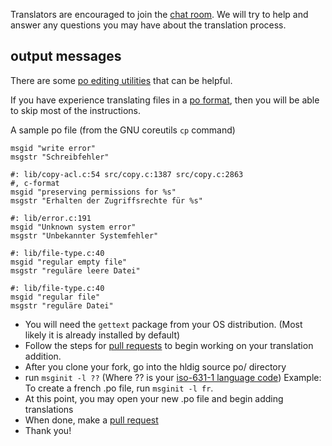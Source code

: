 Translators are encouraged to join the [chat
room](http://webchat.freenode.net?channels=%23%23hldig&uio=d4).
We will try to help and answer any questions you may have about the
translation process.

## output messages

There are some [po editing
utilities](https://www.gnu.org/software/trans-coord/manual/web-trans/html_node/PO-Editors.html)
that can be helpful.

If you have experience translating files in a [po
format](https://www.gnu.org/software/gettext/manual/html_node/PO-Files.html),
then you will be able to skip most of the instructions.

A sample po file (from the GNU coreutils `cp` command)
```
msgid "write error"
msgstr "Schreibfehler"

#: lib/copy-acl.c:54 src/copy.c:1387 src/copy.c:2863
#, c-format
msgid "preserving permissions for %s"
msgstr "Erhalten der Zugriffsrechte für %s"

#: lib/error.c:191
msgid "Unknown system error"
msgstr "Unbekannter Systemfehler"

#: lib/file-type.c:40
msgid "regular empty file"
msgstr "reguläre leere Datei"

#: lib/file-type.c:40
msgid "regular file"
msgstr "reguläre Datei"
```

* You will need the `gettext` package from your OS distribution. (Most likely it is already installed by default)
* Follow the steps for [pull requests](https://github.com/andy5995/hldig/blob/master/CONTRIBUTING.md#pull-requests) to begin working on your translation addition.
* After you clone your fork, go into the hldig source po/ directory
* run `msginit -l ??` (Where ?? is your
 [iso-631-1 language code](https://en.wikipedia.org/wiki/List_of_ISO_639-1_codes)) Example: To create a french .po file, run `msginit -l fr`.
* At this point, you may open your new .po file and begin adding translations
* When done, make a [pull request](https://github.com/andy5995/hldig/blob/master/CONTRIBUTING.md#pull-requests)
* Thank you!
